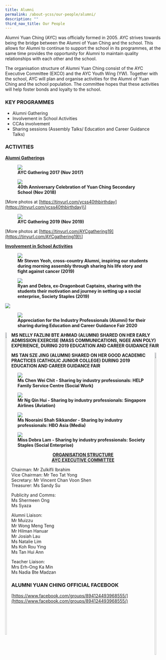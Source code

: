 ```yaml
---
title: Alumni
permalink: /about-ycss/our-people/alumni/
description: ""
third_nav_title: Our People
---
```

Alumni Yuan Ching (AYC) was officially formed in 2005. AYC strives towards being the bridge between the Alumni of Yuan Ching and the school. This allows for Alumni to continue to support the school in its programmes, at the same time provides the opportunity for Alumni to maintain quality relationships with each other and the school. 

The organisation structure of Alumni Yuan Ching consist of the AYC Executive Committee (EXCO) and the AYC Youth Wing (YW). Together with the school, AYC will plan and organise activities for the Alumni of Yuan Ching and the school population. The committee hopes that these activities will help foster bonds and loyalty to the school.

###  KEY PROGRAMMES

*   Alumni Gathering
*   Involvement in School Activities
*   CCAs involvement
*   Sharing sessions (Assembly Talks/ Education and Career Guidance Talks)

### ACTIVITIES

<u><strong> Alumni Gatherings </strong></u>

<figure>
<img src="/images/AYC%20Gathering%202017%20(Nov%202017).jpg">
<figcaption> <strong> AYC Gathering 2017 (Nov 2017) </strong> </figcaption>
</figure>

<figure>
<img src="/images/40th%20Anniversary%20Celeb%20of%20YCSS%20Nov%202018.jpg">
<figcaption> <strong> 40th Anniversary Celebration of Yuan Ching Secondary School (Nov 2018) </strong> </figcaption>
</figure>

\[More photos at [https://tinyurl.com/ycss40thbirthday](https://tinyurl.com/ycss40thbirthday)\]

<figure>
<img src="/images/AYC%20Gathering%202019%20Nov%202019.jpg">
<figcaption> <strong> AYC Gathering 2019 (Nov 2019) </strong> </figcaption>
</figure>

\[More photos at [https://tinyurl.com/AYCgathering19](https://tinyurl.com/AYCgathering19)\]

<u><strong> Involvement in School Activities </strong></u>

<figure>
<img src="/images/Mr%20Steven%20Yeoh%202019.jpg">
<figcaption> <strong> Mr Steven Yeoh, cross-country Alumni, inspiring our students during morning assembly through sharing his life story and fight against cancer (2019) </strong> </figcaption>
</figure>

<figure>
<img src="/images/Society%20Staples%20ALumni%202019.jpg">
<figcaption> <strong> Ryan and Debra, ex-Dragonboat Captains, sharing with the students their motivation and journey in setting up a social enterprise, Society Staples (2019) </strong> </figcaption>
</figure>

![](/images/alumni.jpg)

<figure>
<img src="/images/Alumni%20ECG%20Fair%202020%20(2).jpg">
<figcaption> <strong> Appreciation for the Industry Professionals (Alumni) for their sharing during Education and Career Guidance Fair 2020 </strong> </figcaption>
</figure>

<div>
<div style="float: left">
<img src="/images/ECG%202019.jpg"
    style="width:50%">
</div>
<div>
</div>
</div>

**MS NELLY FAZLINI BTE AHMAD (ALUMNI) SHARED ON HER EARLY ADMISSION EXERCISE (MASS COMMUNICATIONS, NGEE ANN POLY) EXPERIENCE, DURING 2019 EDUCATION AND CAREER GUIDANCE FAIR**

<div>
<div style="float: right">
<img src="/images/ECG%202019%20(2).jpg"
    style="width:50%">
</div>
<div>
</div>
</div>

**MS TAN SZE JING (ALUMNI) SHARED ON HER GOOD ACADEMIC PRACTICES (CATHOLIC JUNIOR COLLEGE) DURING 2019 EDUCATION AND CAREER GUIDANCE FAIR**

<figure>
<img src="/images/Social%20Work%20ECG%20fair.jpg">
<figcaption> <strong>Ms Chen Wei Chit - Sharing by industry professionals: HELP Family Service Centre (Social Work)</strong> </figcaption>
</figure>

<figure>
<img src="/images/SIA%20ECG%20Fair.jpg">
<figcaption> <strong>Mr Ng Qin Hui - Sharing by industry professionals: Singapore Airlines (Aviation)</strong> </figcaption>
</figure>

<figure>
<img src="/images/HBOasia%20ECG%20Fair.jpg">
<figcaption> <strong>Ms Nooraini Shah Sikkander - Sharing by industry professionals: HBO Asia (Media)</strong> </figcaption>
</figure>

<figure>
<img src="images/Society%20Staples%20ecg%20fair.jpg">
<figcaption> <strong>Miss Debra Lam - Sharing by industry professionals: Society Staples (Social Enterprise)</strong> </figcaption>
</figure>

<center><u><strong>ORGANISATION STRUCTURE <br>
	AYC EXECUTIVE COMMITTEE </strong></u> </center>
	
Chairman:	Mr Zulkifli Ibrahim <br>
Vice Chairman:	Mr Teo Tat Yong <br>
Secretary:	Mr Vincent Chan Voon Shen <br>
Treasurer:	Ms Sandy Su

Publicity and Comms: <Br>
Ms Shermeen Ong <br>
Ms Syaza

Alumni Liaison:	<br>
Mr Muizzu <br>
Mr Wong Meng Teng <br>
Mr Hilman Hanuar <br>
Mr Josiah Lau <Br>
Ms Natalie Lim <Br>
Ms Koh Rou Ying <br>
Ms Tan Hui Ann

Teacher Liaison: <br>
Mrs Erh-Ong Ka Min <br>
Ms Nadia Bte Madzan

### ALUMNI YUAN CHING OFFICIAL FACEBOOK

[https://www.facebook.com/groups/894124493968555/](https://www.facebook.com/groups/894124493968555/)